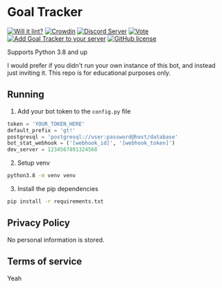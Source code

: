 # Goal Tracker

[![Will it lint?](https://github.com/Brettanda/goal-tracker-discord-bot/actions/workflows/push.yml/badge.svg?branch=main)](https://github.com/Brettanda/goal-tracker-discord-bot/actions/workflows/push.yml)
[![Crowdin](https://badges.crowdin.net/goal-tracker-discord-bot/localized.svg)](https://crowdin.com/project/goal-tracker-discord-bot)
[![Discord Server](https://img.shields.io/discord/991443052625412116?label=discord)](https://discord.gg/PSgfZ5MzTg)
[![Vote](https://img.shields.io/badge/Vote-Goal%20Tracker-blue)](https://top.gg/bot/990139482273628251/vote)
[![Add Goal Tracker to your server](https://img.shields.io/badge/Invite-to%20your%20server-green)](https://discord.com/api/oauth2/authorize?client_id=990139482273628251&permissions=18432&scope=bot+applications.commands)
[![GitHub license](https://img.shields.io/github/license/Brettanda/goal-tracker-discord-bot)](https://github.com/Brettanda/goal-tracker-discord-bot/blob/main/LICENSE)

Supports Python 3.8 and up

I would prefer if you didn't run your own instance of this bot, and instead just inviting it. This repo is for educational purposes only.

## Running

1. Add your bot token to the `config.py` file

```python
token = 'YOUR_TOKEN_HERE'
default_prefix = 'gt!'
postgresql = 'postgresql://user:password@host/database'
bot_stat_webhook = ('[webhook_id]', '[webhook_token]')
dev_server = 1234567891324568
```

2. Setup venv

```bash
python3.8 -m venv venv
```

3. Install the pip dependencies

```bash
pip install -r requirements.txt
```

## Privacy Policy

No personal information is stored.

## Terms of service

Yeah